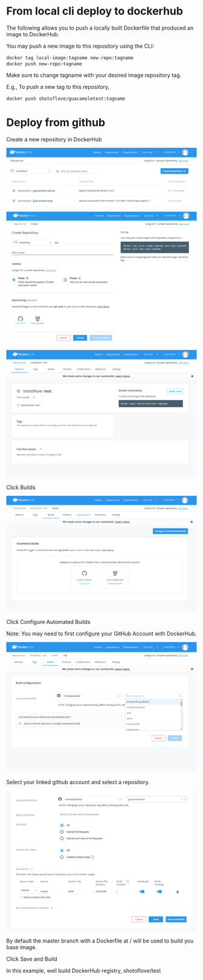 # From local cli deploy to dockerhub

The following allows you to push a locally built Dockerfile that produced an image to DockerHub.

You may push a new image to this repository using the CLI:
```
docker tag local-image:tagname new-repo:tagname
docker push new-repo:tagname
```

Make sure to change tagname with your desired image repository tag.

E.g., To push a new tag to this repository,
```
docker push shotoflove/guacamoletest:tagname
```

# Deploy from github


Create a new repository in DockerHub

![](2019-04-22-11-05-44.png)

![](2019-04-22-11-06-25.png)

![](2019-04-22-11-07-04.png)

Click Builds

![](2019-04-22-11-07-23.png)

Click Configure Automated Builds

Note:  You may need to first configure your GitHub Account with DockerHub.


![](2019-04-22-11-08-10.png)

Select your linked github account and select a repository.

![](2019-04-22-11-08-39.png)

By default the master branch with a Dockerfile at / will be used to build you base image.

Click Save and Build

In this example, well build DockerHub registry, shotoflove/test


